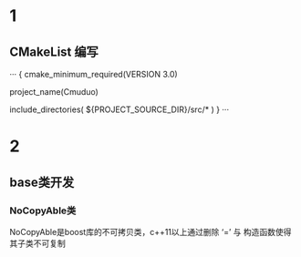 
# 1

## CMakeList 编写

···
{
cmake_minimum_required(VERSION 3.0)

project_name(Cmuduo)

include_directories(
    ${PROJECT_SOURCE_DIR}/src/*
)
}
···

# 2

## base类开发

### NoCopyAble类

NoCopyAble是boost库的不可拷贝类，c++11以上通过删除 ‘=’ 与 构造函数使得其子类不可复制
